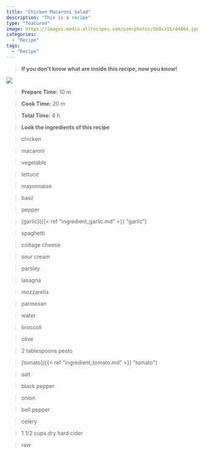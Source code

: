```yaml
---
title: "Chicken Macaroni Salad"
description: "This is a recipe"
type: "featured"
image: https://images.media-allrecipes.com/userphotos/560x315/44464.jpg
categories: 
  - "Recipe"
tags: 
  - "Recipe"
---
```



>**If you don't know what are inside this recipe, now you know!**

![](../images/Recipes-Banner.jpg)
> **Prepare Time:** 10 m


> **Cook Time:** 20 m


> **Total Time:** 4 h

> **Look the ingredients of this recipe**

> chicken

> macaroni

> vegetable

> lettuce

> mayonnaise

> basil

> pepper

> [garlic]({{< ref "ingredient_garlic.md" >}} "garlic")

> spaghetti

> cottage cheese

> sour cream

> parsley

> lasagna

> mozzarella

> parmesan

> water

> broccoli

> olive

> 2 tablespoons pesto

> [tomato]({{< ref "ingredient_tomato.md" >}} "tomato")

> salt

> black pepper

> onion

> bell pepper

> celery

> 1 1/2 cups dry hard cider

> raw

